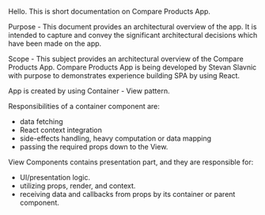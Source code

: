 Hello. This is short documentation on Compare Products App.

Purpose - This document provides an architectural overview of the app. It is intended to capture and convey the significant architectural decisions which have been made on the app.

Scope - This subject provides an architectural overview of the Compare Products App. Compare Products App is being developed by Stevan Slavnic with purpose to demonstrates experience building SPA by using React.

App is created by using Container - View pattern.

Responsibilities of a container component are:

- data fetching
- React context integration
- side-effects handling, heavy computation or data mapping
- passing the required props down to the View.

View Components contains presentation part, and they are responsible for:

- UI/presentation logic.
- utilizing props, render, and context.
- receiving data and callbacks from props by its container or parent component.
